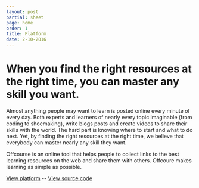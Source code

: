 ```yaml
---
layout: post
partial: sheet
page: home
order: 1
title: Platform
date: 2-10-2016
---
```

# When you find the right resources at the right time, you can master any skill you want.

Almost anything people may want to learn is posted online every minute of every day. Both experts and learners of nearly every topic imaginable (from coding to shoemaking), write blogs posts and create videos to share their skills with the world. The hard part is knowing where to start and what to do next. Yet, by finding the right resources at the right time, we believe that everybody can master nearly any skill they want.

Offcourse is an online tool that helps people to collect links to the best learning resources on the web and share them with others. Offcoure makes learning as simple as possible.

[View platform](http://platform.offcourse.io/) -- [View source code](https://github.com/OffCourse)
